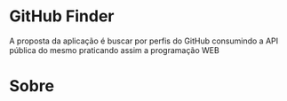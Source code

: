 # GitHub Finder

A proposta da aplicação é buscar por perfis do GitHub consumindo a API pública do mesmo praticando assim a programação WEB

# Sobre
